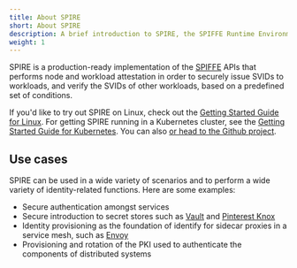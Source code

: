 ```yaml
---
title: About SPIRE
short: About SPIRE
description: A brief introduction to SPIRE, the SPIFFE Runtime Environment
weight: 1
---
```


SPIRE is a production-ready implementation of the [SPIFFE](https://github.com/spiffe/spiffe) APIs that performs node and workload attestation in order to securely issue SVIDs to workloads, and verify the SVIDs of other workloads, based on a predefined set of conditions. 

If you'd like to try out SPIRE on Linux, check out the [Getting Started Guide for Linux](getting-started-linux). For getting SPIRE running in a Kubernetes cluster, see the [Getting Started Guide for Kubernetes](getting-started-k8s). You can also [or head to the Github project](https://github.com/spiffe/spire).

## Use cases

SPIRE can be used in a wide variety of scenarios and to perform a wide variety of identity-related functions. Here are some examples:

* Secure authentication amongst services
* Secure introduction to secret stores such as [Vault](https://hashicorp.com/products/vault) and [Pinterest Knox](https://github.com/pinterest/knox)
* Identity provisioning as the foundation of identify for sidecar proxies in a service mesh, such as [Envoy](https://blog.envoyproxy.io/securing-the-service-mesh-with-spire-0-3-abb45cd79810)
* Provisioning and rotation of the PKI used to authenticate the components of distributed systems
